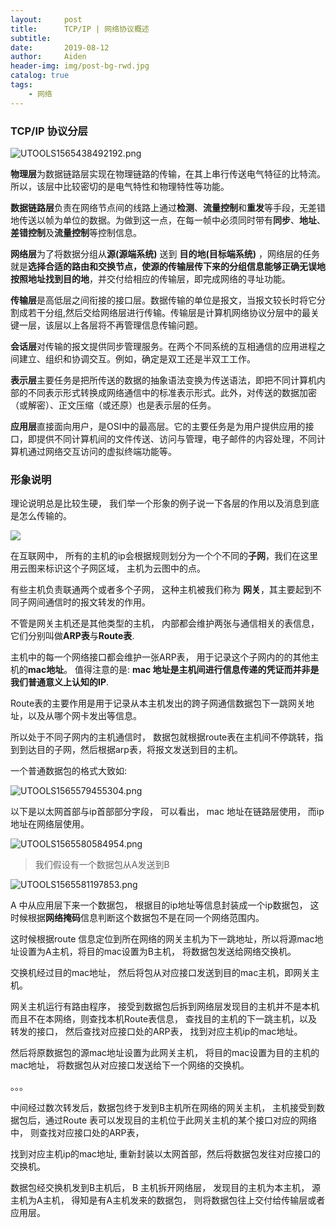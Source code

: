 ```yaml
---
layout:     post
title:      TCP/IP | 网络协议概述
subtitle:   
date:       2019-08-12
author:     Aiden
header-img: img/post-bg-rwd.jpg
catalog: true 			
tags:								
    - 网络
---
```


### TCP/IP 协议分层

![UTOOLS1565438492192.png](http://yanxuan.nosdn.127.net/dd4670d529af22b20d50db158280bbf7.png)

**物理层**为数据链路层实现在物理链路的传输，在其上串行传送电气特征的比特流。所以，该层中比较密切的是电气特性和物理特性等功能。

**数据链路层**负责在网络节点间的线路上通过**检测**、**流量控制**和**重发**等手段，无差错地传送以帧为单位的数据。为做到这一点，在每一帧中必须同时带有**同步**、**地址**、**差错控制**及**流量控制**等控制信息。

**网络层**为了将数据分组从**源(源端系统)** 送到 **目的地(目标端系统)** ，网络层的任务就是**选择合适的路由和交换节点，使源的传输层传下来的分组信息能够正确无误地按照地址找到目的地**，并交付给相应的传输层，即完成网络的寻址功能。

**传输层**是高低层之间衔接的接口层。数据传输的单位是报文，当报文较长时将它分割成若干分组,然后交给网络层进行传输。传输层是计算机网络协议分层中的最关键一层，该层以上各层将不再管理信息传输问题。

**会话层**对传输的报文提供同步管理服务。在两个不同系统的互相通信的应用进程之间建立、组织和协调交互。例如，确定是双工还是半双工工作。

**表示层**主要任务是把所传送的数据的抽象语法变换为传送语法，即把不同计算机内部的不同表示形式转换成网络通信中的标准表示形式。此外，对传送的数据加密（或解密）、正文压缩（或还原）也是表示层的任务。

**应用层**直接面向用户，是OSI中的最高层。它的主要任务是为用户提供应用的接口，即提供不同计算机间的文件传送、访问与管理，电子邮件的内容处理，不同计算机通过网络交互访问的虚拟终端功能等。



### 形象说明

理论说明总是比较生硬， 我们举一个形象的例子说一下各层的作用以及消息到底是怎么传输的。

![](http://yanxuan.nosdn.127.net/4e6724ca5d4e5a7b0ed25671c1805dbd.png)

在互联网中， 所有的主机的ip会根据规则划分为一个个不同的**子网**，我们在这里用云图来标识这个子网区域， 主机为云图中的点。

有些主机负责联通两个或者多个子网， 这种主机被我们称为 **网关**，其主要起到不同子网间通信时的报文转发的作用。

不管是网关主机还是其他类型的主机， 内部都会维护两张与通信相关的表信息，它们分别叫做**ARP表**与**Route表**.

主机中的每一个网络接口都会维护一张ARP表， 用于记录这个子网内的的其他主机的**mac地址**。 值得注意的是: **mac 地址是主机间进行信息传递的凭证而并非是我们普通意义上认知的IP**.

Route表的主要作用是用于记录从本主机发出的跨子网通信数据包下一跳网关地址，以及从哪个网卡发出等信息。

所以处于不同子网内的主机通信时， 数据包就根据route表在主机间不停跳转，指到到达目的子网，然后根据arp表，将报文发送到目的主机。

一个普通数据包的格式大致如:

![UTOOLS1565579455304.png](http://yanxuan.nosdn.127.net/e7349dc0175a59ad215e8e4f76e278c2.png)

以下是以太网首部与ip首部部分字段， 可以看出， mac 地址在链路层使用， 而ip地址在网络层使用。

![UTOOLS1565580584954.png](http://yanxuan.nosdn.127.net/e631e62b06c342a416ce9d0f0c223035.png)

> 我们假设有一个数据包从A发送到B

![UTOOLS1565581197853.png](http://yanxuan.nosdn.127.net/cd972fa4787ea37a5bf9eae499de75e3.png)

A 中从应用层下来一个数据包， 根据目的ip地址等信息封装成一个ip数据包， 这时候根据**网络掩码**信息判断这个数据包不是在同一个网络范围内。 

这时候根据route 信息定位到所在网络的网关主机为下一跳地址，所以将源mac地址设置为A主机，将目的mac设置为B主机， 将数据包发送给网络交换机。

交换机经过目的mac地址， 然后将包从对应接口发送到目的mac主机，即网关主机。

网关主机运行有路由程序， 接受到数据包后拆到网络层发现目的主机并不是本机而且不在本网络，则查找本机Route表信息， 查找目的主机的下一跳主机，以及转发的接口， 然后查找对应接口处的ARP表， 找到对应主机ip的mac地址。

然后将原数据包的源mac地址设置为此网关主机， 将目的mac设置为目的主机的mac地址， 将数据包从对应接口发送给下一个网络的交换机。

。。。

中间经过数次转发后，数据包终于发到B主机所在网络的网关主机， 主机接受到数据包后，通过Route 表可以发现目的主机位于此网关主机的某个接口对应的网络中， 则查找对应接口处的ARP表，

找到对应主机ip的mac地址, 重新封装以太网首部，然后将数据包发往对应接口的交换机。

数据包经交换机发到B主机后， B 主机拆开网络层， 发现目的主机为本主机， 源主机为A主机， 得知是有A主机发来的数据包， 则将数据包往上交付给传输层或者应用层。